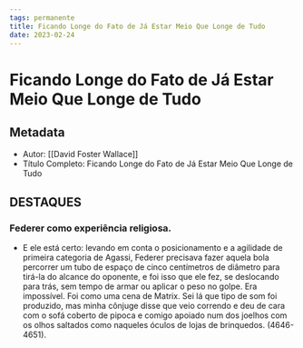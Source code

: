 ```yaml
---
tags: permanente
title: Ficando Longe do Fato de Já Estar Meio Que Longe de Tudo
date: 2023-02-24
---
```

# Ficando Longe do Fato de Já Estar Meio Que Longe de Tudo

## Metadata
- Autor: [[David Foster Wallace]]
- Título Completo: Ficando Longe do Fato de Já Estar Meio Que Longe de Tudo

## DESTAQUES

### Federer como experiência religiosa.
- E ele está certo: levando em conta o posicionamento e a agilidade de primeira categoria de Agassi, Federer precisava fazer aquela bola percorrer um tubo de espaço de cinco centímetros de diâmetro para tirá-la do alcance do oponente, e foi isso que ele fez, se deslocando para trás, sem tempo de armar ou aplicar o peso no golpe. Era impossível. Foi como uma cena de Matrix. Sei lá que tipo de som foi produzido, mas minha cônjuge disse que veio correndo e deu de cara com o sofá coberto de pipoca e comigo apoiado num dos joelhos com os olhos saltados como naqueles óculos de lojas de brinquedos. (4646-4651). 

